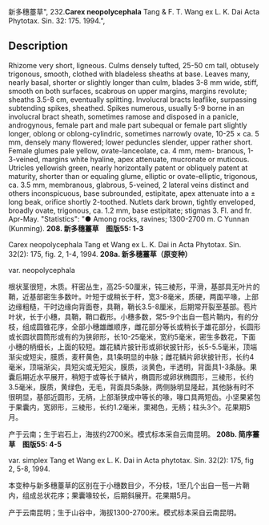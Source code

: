 新多穗薹草",
232.**Carex neopolycephala** Tang & F. T. Wang ex L. K. Dai Acta Phytotax. Sin. 32: 175. 1994.",

## Description
Rhizome very short, ligneous. Culms densely tufted, 25-50 cm tall, obtusely trigonous, smooth, clothed with bladeless sheaths at base. Leaves many, nearly basal, shorter or slightly longer than culm, blades 3-8 mm wide, stiff, smooth on both surfaces, scabrous on upper margins, margins revolute; sheaths 3.5-8 cm, eventually splitting. Involucral bracts leaflike, surpassing subtending spikes, sheathed. Spikes numerous, usually 5-9 borne in an involucral bract sheath, sometimes ramose and disposed in a panicle, androgynous, female part and male part subequal or female part slightly longer, oblong or oblong-cylindric, sometimes narrowly ovate, 10-25 × ca. 5 mm, densely many flowered; lower peduncles slender, upper rather short. Female glumes pale yellow, ovate-lanceolate, ca. 4 mm, mem- branous, 1-3-veined, margins white hyaline, apex attenuate, mucronate or muticous. Utricles yellowish green, nearly horizontally patent or obliquely patent at maturity, shorter than or equaling glume, elliptic or ovate-elliptic, trigonous, ca. 3.5 mm, membranous, glabrous, 5-veined, 2 lateral veins distinct and others inconspicuous, base subrounded, estipitate, apex attenuate into a ± long beak, orifice shortly 2-toothed. Nutlets dark brown, tightly enveloped, broadly ovate, trigonous, ca. 1.2 mm, base estipitate; stigmas 3. Fl. and fr. Apr-May.
  "Statistics": "● Among rocks, ravines; 1300-2700 m. C Yunnan (Kunming).
**208. 新多穗薹草　图版55: 1-3**

Carex neopolycephala Tang et Wang ex L. K. Dai in Acta Phytotax. Sin. 32(2): 175, fig. 2, 1-4, 1994.
**208a. 新多穗薹草（原变种）**

var. neopolycephala

根状茎很短，木质。秆密丛生，高25-50厘米，钝三棱形，平滑，基部具无叶片的鞘，近基部密生多数叶。叶短于或稍长于秆，宽3-8毫米，质硬，两面平喙，上部边缘粗糙，干时边缘向背面卷，具鞘，鞘长3.5-8厘米，后期常开裂至基部。苞片叶状，长于小穗，具鞘，鞘口截形。小穗多数，常5-9个出自一苞片鞘内，有的分枝，组成圆锥花序，全部小穗雄雌顺序，雌花部分等长或稍长于雄花部分，长圆形或长圆状圆筒形或有的为狭卵形，长10-25毫米，宽约5毫米，密生多数花，下面小穗的柄细长，上面的较短。雄花鳞片披针形或卵状披针形，长5-5.5毫米，顶端渐尖或短尖，膜质，麦秆黄色，具1条明显的中脉；雌花鳞片卵状披针形，长约4毫米，顶端渐尖，具短尖或无短尖，膜质，淡黄色，半透明，背面具1-3条脉。果囊后期近水平展开，稍短于或等长于鳞片，椭圆形或卵状椭圆形，三棱形，长约3.5毫米，膜质，黄绿色，无毛，背面具5条脉，两侧脉明显隆起，其他脉有时不很明显，基部近圆形，无柄，上部渐狭成中等长的喙，喙口具两短齿。小坚果紧包于果囊内，宽卵形，三棱形，长约1.2毫米，栗褐色，无柄；柱头3个。花果期5月。

产于云南；生于岩石上，海拔约2700米。模式标本采自云南昆明。
**208b. 简序薹草　图版55: 4-5**

var. simplex Tang et Wang ex L. K. Dai in Acta phytotax. Sin. 32(2): 175, fig 2, 5-8, 1994.

本变种与新多穗薹草的区别在于小穗数目少，不分枝，1至几个出自一苞一片鞘内，组成总状花序；果囊喙较长，后期斜展开。花果期5月。

产于云南昆明；生于山谷中，海拔1300-2700米。模式标本采自云南昆明。
